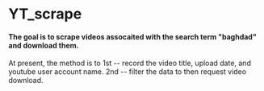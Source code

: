 # YT_scrape
#### The goal is to scrape videos assocaited with the search term "baghdad" and download them. 
At present, the method is to 1st -- record the video title, upload date, and youtube user account name.
2nd -- filter the data to then request video download. 
